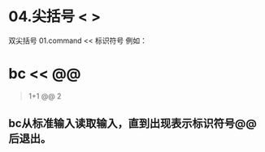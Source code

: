 # 04.尖括号 < >

双尖括号
01.command << 标识符号
例如：
# bc << @@
> 1+1
> @@
2

bc从标准输入读取输入，直到出现表示标识符号@@后退出。
-----------------------------------------------------------------------------------------

